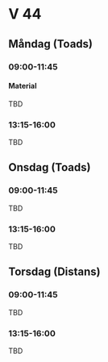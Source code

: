 # V 44
## Måndag (Toads)
### 09:00-11:45
#### Material
TBD
### 13:15-16:00
TBD
## Onsdag (Toads)
### 09:00-11:45
TBD
### 13:15-16:00
TBD
## Torsdag (Distans)
### 09:00-11:45
TBD
### 13:15-16:00
TBD
